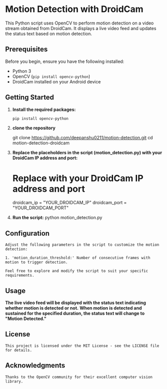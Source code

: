 # Motion Detection with DroidCam

This Python script uses OpenCV to perform motion detection on a video stream obtained from DroidCam. It displays a live video feed and updates the status text based on motion detection.

## Prerequisites

Before you begin, ensure you have the following installed:

- Python 3
- OpenCV (`pip install opencv-python`)
- DroidCam installed on your Android device

## Getting Started

1. **Install the required packages:**

   ```bash
   pip install opencv-python
2. **clone the repository**

    git clone https://github.com/deepanshu0211/motion-detection.git
    cd motion-detection-droidcam

3. **Replace the placeholders in the script (motion_detection.py) with your DroidCam IP address and port:**

    # Replace with your DroidCam IP address and port
    droidcam_ip = "YOUR_DROIDCAM_IP"
    droidcam_port = "YOUR_DROIDCAM_PORT"

4. **Run the script:**
    python motion_detection.py


## Configuration

    Adjust the following parameters in the script to customize the motion detection:

    1. 'motion_duration_threshold:' Number of consecutive frames with motion to trigger detection.

    Feel free to explore and modify the script to suit your specific requirements.

## Usage

 **The live video feed will be displayed with the status text indicating whether motion is detected or not.**
**When motion is detected and sustained for the specified duration, the status text will change to "Motion Detected."**

## License

    This project is licensed under the MIT License - see the LICENSE file for details.

## Acknowledgments

    Thanks to the OpenCV community for their excellent computer vision library.



